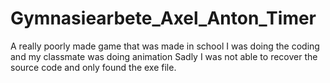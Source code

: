 # Gymnasiearbete_Axel_Anton_Timer
A really poorly made game that was made in school
I was doing the coding and my classmate was doing animation
Sadly I was not able to recover the source code and only found the exe file.
